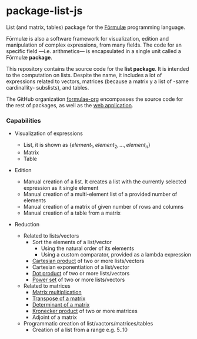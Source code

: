 # package-list-js

List (and matrix, tables) package for the [Fōrmulæ](https://formulae.org) programming language.

Fōrmulæ is also a software framework for visualization, edition and manipulation of complex expressions, from many fields. The code for an specific field —i.e. arithmetics— is encapsulated in a single unit called a Fōrmulæ **package**.

This repository contains the source code for the **list package**. It is intended to the computation on lists. Despite the name, it includes a lot of expressions related to vectors, matrices (because a matrix y a list of -same cardinallity- subslists), and tables.

The GitHub organization [formulae-org](https://github.com/formulae-org) encompasses the source code for the rest of packages, as well as the [web application](https://github.com/formulae-org/formulae-js).

<!--
Take a look at this [tutorial](https://formulae.org/?script=tutorials/Complex) to know the capabilities of the Fōrmulæ arithmetic package.
-->

### Capabilities ###

* Visualization of expressions
    * List, it is shown as $`\{ element_1, element_2, ..., element_n \}`$
    * Matrix
    * Table

* Edition
    * Manual creation of a list. It creates a list with the currently selected expression as it single element
    * Manual creation of a multi-element list of a provided number of elements
    * Manual creation of a matrix of given number of rows and columns
    * Manual creation of a table from a matrix

* Reduction
    * Related to lists/vectors
        * Sort the elements of a list/vector
            * Using the natural order of its elements
            * Using a custom comparator, provided as a lambda expression  
        * [Cartesian product](https://en.wikipedia.org/wiki/Cartesian_product) of two or more lists/vectors
        * Cartesian exponentiation of a list/vector
        * [Dot product](https://en.wikipedia.org/wiki/Dot_product) of two or more lists/vectors
        * [Power set](https://en.wikipedia.org/wiki/Power_set) of two or more lists/vectors
    * Related to matrices
        * [Matrix multiplication](https://en.wikipedia.org/wiki/Matrix_multiplication)
        * [Transpose of a matrix](https://en.wikipedia.org/wiki/Transpose)
        * [Determinant of a matrix](https://en.wikipedia.org/wiki/Determinant)
        * [Kronecker product](https://en.wikipedia.org/wiki/Kronecker_product) of two or more matrices
        * Adjoint of a matrix
    * Programmatic creation of list/vactors/matrices/tables
        * Creation of a list from a range e.g. 5..10











